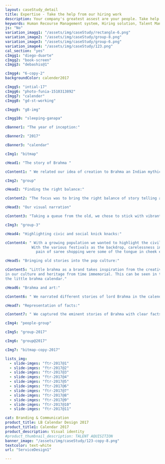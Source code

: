 ```yaml
---
layout: caseStudy_detail
title: Expertise - Take the help from our hiring work
description: Your company's greatest assest are your people. Take help our hiring experts to recruit the best desired talents.
keywords: Human Recourse Management system, Hiring solution, Talent Management Software, Application Tracking System, AI-Enabled, Recruitment Management software, recruitment system, Talent CRM, HR Software, Bangalore, India
js: "No"
variation_imagg1: "/assets/img/caseStudy/rectangle-6.png"
variation_image2: "/assets/img/caseStudy/group-8.png"
variation_image3: "/assets/img/caseStudy/group-6.png"
variation_image4: "/assets/img/caseStudy/123.png"
cal_section: "yes"
cImgg1: "diego-duarte"
cImgg2: "book-screen"
cImgg3: "debashis@1"

cImgg4: "6-copy-2"
backgroundColor: calender2017

cImgg5: "intial-17"
cImgg6: "photo-funia-1510313892"
cImgg7: "calender"
cImgg8: "gd-st-working"

cImgg9: "g8-img"

cImgg10: "sleeping-ganapa"

cBanner1: "The year of inception:"

cBanner2: "2017"

cBanner3: "calendar"

cImg1: "bitmap"

cHead1: "The story of Brahma "

cContent1: " We related our idea of creation to Brahma an Indian mythical god. He is an omnipresent and attributed to every creation on earth. Inspired with this thought, our 2017 calendar was published narrating his origin stories."

cImg2: "group"

cHead2: "Finding the right balance:"

cContent2: "The focus was to bring the right balance of story telling and contemporary design to the illustrations. Images of young lord brahma and his introduction to the new world realities."

cHead3: "Our visual narration"

cContent3: "Taking a queue from the old, we chose to stick with vibrant colors and traditional symbolism. We gave a contemporary touch to the illustration by creating characters with less detailing. We played with eye and mouth expression to display emotions and used supporting elements to showcase movements and drama. This gave a comic feel to the entire visualization."

cImg3: "group-3"

cHead4: "Highlighting civic and social knick knacks:"

cContent4: " With a growing population we wanted to highlight the civil issues afflicting the country. 
            With the various festivals as the backdrop, carelessness in public property, vandalism,
              pain of saree shopping were some of the tongue in cheek examples that we have tried to showcase with subtlety."

cHead5: "Bringing old stories into the pop culture:"

cContent5: "Little brahma as a brand takes inspiration from the creative storytelling and symbolism that is deep rooted 
in our culture and heritage from time immemorial. This can be seen in the architecture and artifacts left behind by our ancestors and forefathers for eons.  As Brahma is the god of creation, we took inspiration from this to create 
the little brahma calendar."

cHead6: "Brahma and art:"

cContent6: " We narrated different stories of lord Brahma in the calendar pages. To bring these stories to life in the current era and add relevance to it, we interplayed it with subtle humor on the illustration while still keeping the stories close to the original."

cHead7: "Representation of facts:"

cContent7: " We captured the eminent stories of Brahma with clear facts. We showcased origin stories of Brahma which many have not heard off. Visually, we used new world elements to showcase old world facts in the illustrations. Usage of desk with mirrors an example of the neo-modern approach of our visual narration of facts."

cImg4: "people-group"

cImg5: "group-2017"

cImg6: "group@2017"

cImg7: "bitmap-copy-2017"

lists_img:
  - slide-imges: "ftr-2017@1"
  - slide-imges: "ftr-2017@2"
  - slide-imges: "ftr-2017@3"
  - slide-imges: "ftr-2017@4"
  - slide-imges: "ftr-2017@5"
  - slide-imges: "ftr-2017@6"
  - slide-imges: "ftr-2017@7"
  - slide-imges: "ftr-2017@8"
  - slide-imges: "ftr-2017@9"
  - slide-imges: "ftr-2017@10"
  - slide-imges: "ftr-2017@11"

cat: Branding & Communication
product_title: LB Calendar Design 2017
product_title1: Calendar 2017
product_description: Visual identity
#product_thumbnail_description: TALENT AQUISITION
banner_image: "/assets/img/caseStudy/123-copy-8.png"
textcolor: text-white
url: "ServiceDesign1"

---
```

